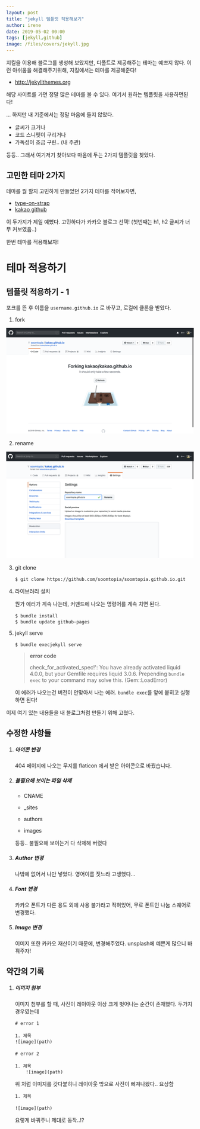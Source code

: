 ```yaml
---
layout: post
title: "jekyll 템플릿 적용해보기"
author: irene
date: 2019-05-02 00:00
tags: [jekyll,github]
image: /files/covers/jekyll.jpg
---
```


지킬을 이용해 블로그를 생성해 보았지만, 디폴트로 제공해주는 테마는 예쁘지 않다. 이런 아쉬움을 해결해주기위해, 지킬에서는 테마를 제공해준다!

- <http://jekyllthemes.org>

해당 사이트를 가면 정말 많은 테마를 볼 수 있다. 여기서 원하는 템플릿을 사용하면된다!


...
하지만 내 기준에서는 정말 마음에 들지 않았다. 

- 글씨가 크거나
- 코드 스니펫이 구리거나
- 가독성이 조금 구린.. (내 주관)

등등.. 그래서 여기저기 찾아보다 마음에 두는 2가지 템플릿을 찾았다.



## 고민한 테마 2가지
테마를 뭘 할지 고민하게 만들었던 2가지 테마를 적어보자면,

- [type-on-strap](https://sylhare.github.io/Type-on-Strap/)
- [kakao github](http://tech.kakao.com/)

이 두가지가 제일 예뻤다. 고민하다가 카카오 블로그 선택! (첫번째는 h1, h2 글씨가 너무 커보였음..)


한번 테마를 적용해보자!

# 테마 적용하기


## 템플릿 적용하기 - 1

포크를 뜬 후 이름을 `username.github.io` 로 바꾸고, 로컬에 클론을 받았다.



1. fork

![kakao 포크](/files/jekyll/jekyll-fork.png)

2. rename

![repo 이름변경](/files/jekyll/jekyll-rename.png)

3. git clone

   ```
   $ git clone https://github.com/soomtopia/soomtopia.github.io.git
   ```

4. 라이브러리 설치

   뭔가 에러가 계속 나는데, 커맨드에 나오는 명령어를 계속 치면 된다. 

   ```console
   $ bundle install
   $ bundle update github-pages
   ```

5. jekyll serve

   ```console
   $ bundle execjekyll serve
   ```
   > __error code__
   >
   > check_for_activated_spec!': You have already activated liquid 4.0.0, but your Gemfile requires liquid 3.0.6. Prepending `bundle exec` to your command may solve this. (Gem::LoadError)

   이 에러가 나오는건 버전이 안맞아서 나는 에러. `bundle exec`를 앞에 붙히고 실행하면 된다! 



이제 여기 있는 내용들을 내 블로그처럼 만들기 위해 고쳤다.



## 수정한 사항들

1. ##### 아이콘 변경

   404 페이지에 나오는 무지를 flaticon 에서 받은 아이콘으로 바꿨습니다.

2. ##### 불필요해 보이는 파일 삭제

   - CNAME 

   - _sites
   - authors
   - images 

   등등.. 불필요해 보이는거 다 삭제해 버렸다

3. ##### Author 변경

   나밖에 없어서 나만 넣었다. 영어이름 짓느라 고생했다...

4. ##### Font 변경 

   카카오 폰트가 다른 용도 외에 사용 불가라고 적혀있어, 무료 폰트인 나눔 스퀘어로 변경했다. 

5. ##### Image 변경

   이미지 또한 카카오 재산이기 때문에, 변경해주었다. unsplash에 예쁜게 많으니 바꿔주자!



## 약간의 기록

1. ##### 이미지 첨부

   이미지 첨부를 할 때, 사진이 레이아웃 이상 크게 벗어나는 순간이 존재했다. 두가지 경우였는데

   ```
   # error 1
   
   1. 제목
   ![image](path)
   
   # error 2
   
   1. 제목
       ![image](path)
   ```

   위 처럼 이미지를 갖다붙히니 레이아웃 밖으로 사진이 삐져나왔다.. 요상함

   ```text
   1. 제목
   
   ![image](path)
   ```

   요렇게 바꿔주니 제대로 동작..!? 

